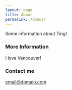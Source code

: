 ```yaml
---
layout: page
title: About
permalink: /about/
---
```


Some information about Ting!

### More Information

<span style="color:grenn"> I love Vancouver! </span> 

### Contact me

[email@domain.com](mailto:tingpan-18dsba@outlook.com)